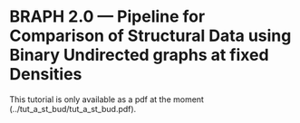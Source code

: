 # BRAPH 2.0 — Pipeline for Comparison of Structural Data using Binary Undirected graphs at fixed Densities

This tutorial is only available as a pdf at the moment (../tut_a_st_bud/tut_a_st_bud.pdf).
